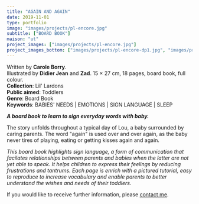 ```yaml
---
title: "AGAIN AND AGAIN"
date: 2019-11-01
type: portfolio
image: "images/projects/pl-encore.jpg"
subtitle: ["BOARD BOOK"]
maison: "ut"
project_images: ["images/projects/pl-encore.jpg"]
project_images_bottom: ["images/projects/pl-encore-dp1.jpg", "images/projects/pl-encore-dp2.jpg"]
---
```


Written by **Carole Borry**.    
Illustrated by **Didier Jean** and **Zad**.
15 × 27 cm, 18 pages, board book, full colour.      
**Collection**: Lil' Lardons   
**Public aimed**: Toddlers   
**Genre**: Board Book         
**Keywords**: BABIES' NEEDS | EMOTIONS | SIGN LANGUAGE | SLEEP              


***A board book to learn to sign everyday words with baby.***


The story unfolds throughout a typical day of Lou, a baby surrounded by caring parents.
The word "again" is used over and over again, as the baby never tires of playing, eating or getting kisses again and again.


*This board book highlights sign language, a form of communication that facilates*
*relationships between parents and babies when the latter are not yet able to speak.*
*It helps children to express their feelings by reducing frustrations and tantrums.*
*Each page is enrich with a pictured tutorial, easy to reproduce to increase vocabulary*
*and enable parents to better understand the wishes and needs of their toddlers.*





If you would like to receive further information, please [contact me](mailto:melanie.guillaumin.edition@gmail.com).


